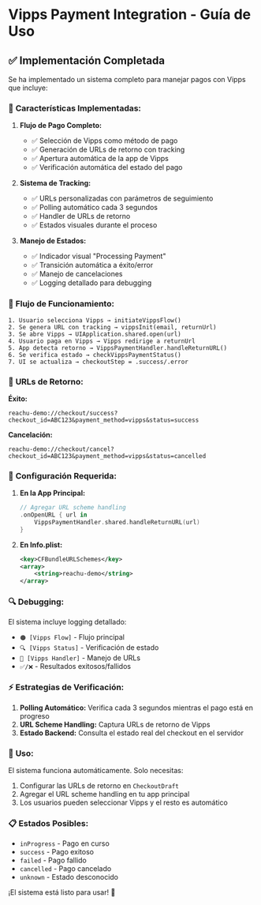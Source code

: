 # Vipps Payment Integration - Guía de Uso

## ✅ **Implementación Completada**

Se ha implementado un sistema completo para manejar pagos con Vipps que incluye:

### 🔧 **Características Implementadas:**

1. **Flujo de Pago Completo:**
   - ✅ Selección de Vipps como método de pago
   - ✅ Generación de URLs de retorno con tracking
   - ✅ Apertura automática de la app de Vipps
   - ✅ Verificación automática del estado del pago

2. **Sistema de Tracking:**
   - ✅ URLs personalizadas con parámetros de seguimiento
   - ✅ Polling automático cada 3 segundos
   - ✅ Handler de URLs de retorno
   - ✅ Estados visuales durante el proceso

3. **Manejo de Estados:**
   - ✅ Indicador visual "Processing Payment"
   - ✅ Transición automática a éxito/error
   - ✅ Manejo de cancelaciones
   - ✅ Logging detallado para debugging

### 🔄 **Flujo de Funcionamiento:**

```
1. Usuario selecciona Vipps → initiateVippsFlow()
2. Se genera URL con tracking → vippsInit(email, returnUrl)
3. Se abre Vipps → UIApplication.shared.open(url)
4. Usuario paga en Vipps → Vipps redirige a returnUrl
5. App detecta retorno → VippsPaymentHandler.handleReturnURL()
6. Se verifica estado → checkVippsPaymentStatus()
7. UI se actualiza → checkoutStep = .success/.error
```

### 📱 **URLs de Retorno:**

**Éxito:**
```
reachu-demo://checkout/success?checkout_id=ABC123&payment_method=vipps&status=success
```

**Cancelación:**
```
reachu-demo://checkout/cancel?checkout_id=ABC123&payment_method=vipps&status=cancelled
```

### 🎯 **Configuración Requerida:**

1. **En la App Principal:**
   ```swift
   // Agregar URL scheme handling
   .onOpenURL { url in
       VippsPaymentHandler.shared.handleReturnURL(url)
   }
   ```

2. **En Info.plist:**
   ```xml
   <key>CFBundleURLSchemes</key>
   <array>
       <string>reachu-demo</string>
   </array>
   ```

### 🔍 **Debugging:**

El sistema incluye logging detallado:
- `🟠 [Vipps Flow]` - Flujo principal
- `🔍 [Vipps Status]` - Verificación de estado
- `🔗 [Vipps Handler]` - Manejo de URLs
- `✅/❌` - Resultados exitosos/fallidos

### ⚡ **Estrategias de Verificación:**

1. **Polling Automático:** Verifica cada 3 segundos mientras el pago está en progreso
2. **URL Scheme Handling:** Captura URLs de retorno de Vipps
3. **Estado Backend:** Consulta el estado real del checkout en el servidor

### 🚀 **Uso:**

El sistema funciona automáticamente. Solo necesitas:

1. Configurar las URLs de retorno en `CheckoutDraft`
2. Agregar el URL scheme handling en tu app principal
3. Los usuarios pueden seleccionar Vipps y el resto es automático

### 📋 **Estados Posibles:**

- `inProgress` - Pago en curso
- `success` - Pago exitoso
- `failed` - Pago fallido
- `cancelled` - Pago cancelado
- `unknown` - Estado desconocido

¡El sistema está listo para usar! 🎉
